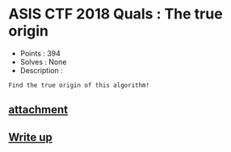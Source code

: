 # ASIS CTF 2018 Quals : The true origin

- Points : 394
- Solves : None
- Description :
```
Find the true origin of this algorithm!
```

## [attachment](The_true_origin.7z)

## [Write up](writeup.md)
